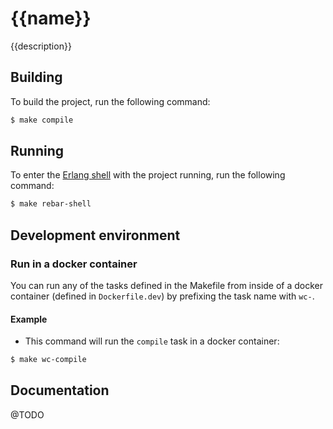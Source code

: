 # {{name}}

{{description}}

## Building

To build the project, run the following command:

```bash
$ make compile
```

## Running

To enter the [Erlang shell][1] with the project running, run the following command:

```bash
$ make rebar-shell
```

## Development environment

### Run in a docker container

You can run any of the tasks defined in the Makefile from inside of a docker container (defined in `Dockerfile.dev`) by prefixing the task name with `wc-`.

#### Example

* This command will run the `compile` task in a docker container:
```bash
$ make wc-compile
```

## Documentation

@TODO

[1]: http://erlang.org/doc/man/shell.html
